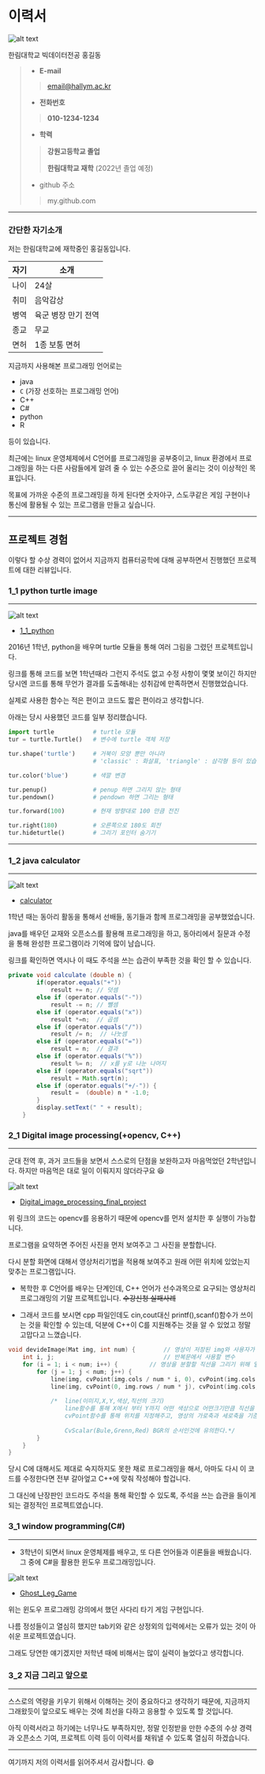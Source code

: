 # 이력서

![alt text](resume_image.png)

한림대학교 빅데이터전공 홍길동
> - __E-mail__
>> email@hallym.ac.kr
> - __전화번호__
>> __010-1234-1234__
> 
> - __학력__
>> __강원고등학교 졸업__
>>
>> __한림대학교 재학__ (2022년 졸업 예정)
> - github 주소
>> my.github.com
>
---
### 간단한 자기소개
저는 한림대학교에 재학중인 홍길동입니다.

|자기|소개|
|-----|-----|
|나이| 24살|
|취미| 음악감상|
|병역| 육군 병장 만기 전역|
|종교| 무교|
|면허|1종 보통 면허|

지금까지 사용해본 프로그래밍 언어로는
- java
- `C` (가장 선호하는 프로그래밍 언어)
- C++
- C#
- python
- R

등이 있습니다.

최근에는 linux 운영체제에서 C언어를 프로그래밍을 공부중이고, linux 환경에서 프로그래밍을 하는 다른 사람들에게 알려 줄 수 있는 수준으로 끌어 올리는 것이 이상적인 목표입니다.

 목표에 가까운 수준의 프로그래밍을 하게 된다면 숫자야구, 스도쿠같은 게임 구현이나 통신에 활용될 수 있는 프로그램을 만들고 싶습니다.

---
## 프로젝트 경험
이렇다 할 수상 경력이 없어서 지금까지 컴퓨터공학에 대해 공부하면서 진행했던 프로젝트에 대한 리뷰입니다.

### 1_1 python turtle image
---
![alt text](Python_turtle_image.png)

- [1_1_python](https://github.com/jaeseonglee/1_1_python)

2016년 1학년, python을 배우며 turtle 모듈을 통해 여러 그림을 그렸던 프로젝트입니다.

링크를 통해 코드를 보면 1학년때라 그런지 주석도 없고 수정 사항이 몇몇 보이긴 하지만 당시엔 코드를 통해 무언가 결과를 도출해내는 성취감에 만족하면서 진행했었습니다.

실제로 사용한 함수는 적은 편이고 코드도 짧은 편이라고 생각합니다.

아래는 당시 사용했던 코드를 일부 정리했습니다.
```python
import turtle           # turtle 모듈
tur = turtle.Turtle()   # 변수에 turtle 객체 저장

tur.shape('turtle')     # 거북이 모양 뿐만 아니라 
                        # 'classic' : 화살표, 'triangle' : 삼각형 등이 있습니다.

tur.color('blue')       # 색깔 변경 

tur.penup()             # penup 하면 그리지 않는 형태
tur.pendown()           # pendown 하면 그리는 형태

tur.forward(100)        # 현재 방향대로 100 만큼 전진

tur.right(180)          # 오른쪽으로 180도 회전
tur.hideturtle()        # 그리기 포인터 숨기기
```


---
### 1_2 java calculator
---
![alt text](HUS_calculator.png)
- [calculator](https://github.com/jaeseonglee/1-1-Eclipse-File/blob/master/H.U.S/Calculator.java)

1학년 때는 동아리 활동을 통해서 선배들, 동기들과 함께 프로그래밍을 공부했었습니다.

java를 배우던 교재와 오픈소스를 활용해 프로그래밍을 하고, 동아리에서 질문과 수정을 통해 완성한 프로그램이라 기억에 많이 남습니다.

링크를 확인하면 역시나 이 때도 주석을 쓰는 습관이 부족한 것을 확인 할 수 있습니다.
```java
private void calculate (double n) {
		if(operator.equals("+"))
			result += n; // 덧셈   
		else if (operator.equals("-"))
			result -= n; // 뺄셈
		else if (operator.equals("x"))
			result *=n;  // 곱셈
		else if (operator.equals("/"))
			result /= n;  // 나눗셈
		else if (operator.equals("="))
			result = n;  // 결과
		else if (operator.equals("%"))
			result %= n;  // x를 y로 나눈 나머지
		else if (operator.equals("sqrt")) 
			result = Math.sqrt(n);
		else if (operator.equals("+/-")) {
			result =  (double) n * -1.0;
		}
		display.setText(" " + result);
	}
```

### 2_1 Digital image processing(+opencv, C++)
---
군대 전역 후, 과거 코드들을 보면서 스스로의 단점을 보완하고자 마음먹었던 2학년입니다. 하지만 마음먹은 대로 일이 이뤄지지 않더라구요 :laughing:

![alt text](digital_image_processing.png)

- [Digital_image_processing_final_project](https://github.com/jaeseonglee/2-1-Digital-Image-Processing/blob/master/Final_Project/main.cpp)

위 링크의 코드는 opencv를 응용하기 때문에 opencv를 먼저 설치한 후 실행이 가능합니다.

프로그램을 요약하면 주어진 사진을 먼저 보여주고 그 사진을 분할합니다.

다시 분할 화면에 대해서 영상처리기법을 적용해 보여주고 원래 어떤 위치에 있었는지 맞추는 프로그램입니다.

- 복학한 후 C언어를 배우는 단계인데, C++ 언어가 선수과목으로 요구되는 영상처리 프로그래밍의 기말 프로젝트입니다. ~~수강신청 실패사례~~

- 그래서 코드를 보시면 cpp 파일인데도 cin,cout대신 printf(),scanf()함수가 쓰이는 것을 확인할 수 있는데, 덕분에 C++이 C를 지원해주는 것을 알 수 있었고 정말 고맙다고 느꼈습니다.

```c++
void devideImage(Mat img, int num) {		// 영상이 저장된 img와 사용자가 입력한 정수 num을 매개변수로 갖는다.
	int i, j;								// 반복문에서 사용할 변수
	for (i = 1; i < num; i++) {			// 영상을 분할할 직선을 그리기 위해 얼만큼 분할할지에 대한 반복문
		for (j = 1; j < num; j++) {
			line(img, cvPoint(img.cols / num * i, 0), cvPoint(img.cols / num * i, img.rows), CvScalar(100, 200, 100), 2);
			line(img, cvPoint(0, img.rows / num * j), cvPoint(img.cols, img.rows / num * j), CvScalar(100, 200, 100), 2);
		
			/*	line(이미지,X,Y,색상,직선의 크기)
				line함수를 통해 X에서 부터 Y까지 어떤 색상으로 어떤크기만큼 직선을 그린다.
				cvPoint함수를 통해 위치를 지정해주고, 영상의 가로축과 세로축을 기준으로 직선을 그린다.
				
				CvScalar(Bule,Grenn,Red) BGR의 순서인것에 유의한다.*/
		}
	}
}
```

당시 C에 대해서도 제대로 숙지하지도 못한 채로 프로그래밍을 해서, 아마도 다시 이 코드를 수정한다면 전부 갈아엎고 C++에 맞춰 작성해야 할겁니다.

그 대신에 난장판인 코드라도 주석을 통해 확인할 수 있도록, 주석을 쓰는 습관을 들이게 되는 결정적인 프로젝트였습니다. 

### 3_1 window programming(C#)
---
- 3학년이 되면서 linux 운영체제를 배우고, 또 다른 언어들과 이론들을 배웠습니다. 그 중에 C#을 활용한 윈도우 프로그래밍입니다.

![alt text](Window_programming.png)

- [Ghost_Leg_Game](https://github.com/jaeseonglee/3-1-Csharp/tree/master/CS_final_project/20165153/Ghost_Leg_Game/Game_Action.cs)

위는 윈도우 프로그래밍 강의에서 했던 사다리 타기 게임 구현입니다.

나름 정성들이고 열심히 했지만 tab키와 같은 상정외의 입력에서는 오류가 있는 것이 아쉬운 프로젝트였습니다.

그래도 당연한 얘기겠지만 저학년 때에 비해서는 많이 실력이 늘었다고 생각합니다.

### 3_2 지금 그리고 앞으로
---
스스로의 역량을 키우기 위해서 이해하는 것이 중요하다고 생각하기 때문에, 지금까지 그래왔듯이 앞으로도 배우는 것에 최선을 다하고 응용할 수 있도록 할 것입니다.

아직 이력서라고 하기에는 너무나도 부족하지만, 정말 인정받을 만한 수준의 수상 경력과 오픈소스 기여, 프로젝트 이력 등이 이력서를 채워낼 수 있도록 열심히 하겠습니다.

---

여기까지 저의 이력서를 읽어주셔서 감사합니다. :smile:

